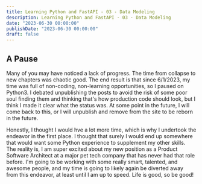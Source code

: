 ```yaml
---
title: Learning Python and FastAPI - 03 - Data Modeling
description: Learning Python and FastAPI - 03 - Data Modeling
date: "2023-06-30 00:00:00"
publishDate: "2023-06-30 00:00:00"
draft: false
---
```


## A Pause

Many of you may have noticed a lack of progress. The time from collapse to new chapters was chaotic good. The end result is that since 6/1/2023, my time was full of non-coding, non-learning opportunities, so I paused on Python3. I debated unpublishing the posts to avoid the risk of some poor soul finding them and thinking that's how production code should look, but I think I made it clear what the status was. At some point in the future, I will come back to this, or I will unpublish and remove from the site to be reborn in the future.

Honestly, I thought I would hve a lot more time, which is why I undertook the endeavor in the first place. I thought that surely I would end up somewhere that would want some Python experience to supplement my other skills. The reality is, I am super excited about my new position as a Product Software Architect at a major pet tech company that has never had that role before. I'm going to be working with some really smart, talented, and awesome people, and my time is going to likely again be diverted away from this endeavor, at least until I am up to speed. Life is good, so be good!
